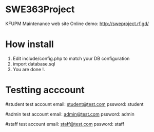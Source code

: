# SWE363Project

KFUPM Maintenance web site
Online demo: http://sweproject.rf.gd/

# How install

1) Edit include/config.php to match your DB configuration
2) import database.sql
3) You are done !.


# Testting acccount
#student test account
email: student@test.com
pssword: student

#admin test account
email: admin@test.com
pssword: admin

#staff test account
email: staff@test.com
pssword: staff


